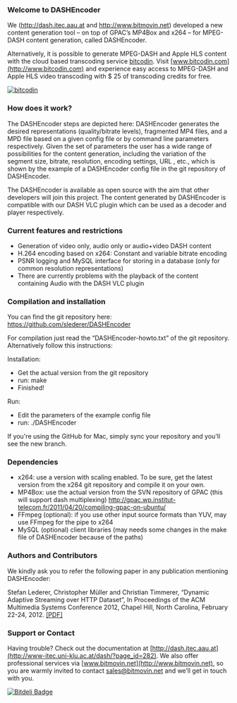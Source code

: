 ### Welcome to DASHEncoder
We (http://dash.itec.aau.at and http://www.bitmovin.net) developed a new content generation tool – on top of GPAC’s MP4Box and x264 – for MPEG-DASH content generation, called DASHEncoder.

Alternatively, it is possible to generate MPEG-DASH and Apple HLS content with the cloud based transcoding service [bitcodin](http://www.bitcodin.com). Visit [www.bitcodin.com](http://www.bitcodin.com) and experience easy access to MPEG-DASH and Apple HLS video transcoding with $ 25 of transcoding credits for free.

[![bitcodin](http://www.bitmovin.net/wp-content/uploads/2015/03/General-Try-Now-1024x538.jpg)](http://www.bitcodin.com)

### How does it work?
The DASHEncoder steps are depicted here:
DASHEncoder generates the desired representations (quality/bitrate levels), fragmented MP4 files, and a MPD file based on a given config file or by command line parameters respectively. Given the set of parameters the user has a wide range of possibilities for the content generation, including the variation of the segment size, bitrate, resolution, encoding settings, URL , etc., which is shown by the example of a DASHEncoder config file in the git repository of DASHEncoder.

The DASHEncoder is available as open source with the aim that other developers will join this project. The content generated by DASHEncoder is compatible with our DASH VLC plugin which can be used as a decoder and player respectively.

### Current features and restrictions
* Generation of video only, audio only or audio+video DASH content
* H.264 encoding based on x264: Constant and variable bitrate encoding
* PSNR logging and MySQL interface for storing in a database (only for common resolution representations)
* There are currently problems with the playback of the content containing Audio with the DASH VLC plugin

### Compilation and installation

You can find the git repository here: https://github.com/slederer/DASHEncoder

For compilation just read the “DASHEncoder-howto.txt” of the git repository. Alternatively follow this instructions:

Installation:
* Get the actual version from the git repository
* run: make
* Finished!

Run:
* Edit the parameters of the example config file
* run: ./DASHEncoder

If you're using the GitHub for Mac, simply sync your repository and you'll see the new branch.

### Dependencies
* x264: use a version with scaling enabled. To be sure, get the latest version from the x264 git repository and compile it on your own.
* MP4Box: use the actual version from the SVN repository of GPAC (this will support dash multiplexing)
http://gpac.wp.institut-telecom.fr/2011/04/20/compiling-gpac-on-ubuntu/
* FFmpeg (optional): if you use other input source formats than YUV, may use FFmpeg for the pipe to x264
* MySQL (optional) client libraries (may needs some changes in the make file of DASHEncoder because of the paths)

### Authors and Contributors
We kindly ask you to refer the following paper in any publication mentioning DASHEncoder:

Stefan Lederer, Christopher Müller and Christian Timmerer, “Dynamic Adaptive Streaming over HTTP Dataset”, In Proceedings of the ACM Multimedia Systems Conference 2012, Chapel Hill, North Carolina, February 22-24, 2012. [[PDF]](http://www-itec.uni-klu.ac.at/bib/files/p89-lederer.pdf)

### Support or Contact
Having trouble? Check out the documentation at [http://dash.itec.aau.at](http://www-itec.uni-klu.ac.at/dash/?page_id=282). We also offer professional services via [www.bitmovin.net](http://www.bitmovin.net), so you are warmly invited to contact sales@bitmovin.net and we’ll get in touch with you.


[![Bitdeli Badge](https://d2weczhvl823v0.cloudfront.net/slederer/dashencoder/trend.png)](https://bitdeli.com/free "Bitdeli Badge")


